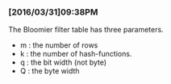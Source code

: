 ### [2016/03/31]09:38PM

The Bloomier filter table has three parameters.

* m : the number of rows
* k : the number of hash-functions.
* q : the bit width (not byte)
* Q : the byte width

